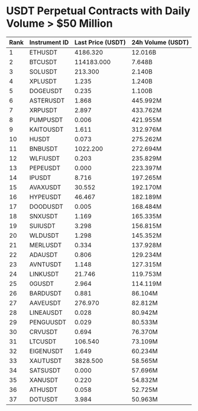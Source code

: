 # USDT Perpetual Contracts with Daily Volume > $50 Million

| Rank | Instrument ID | Last Price (USDT) | 24h Volume (USDT) |
|------|---------------|-------------------|-------------------|
| 1 | ETHUSDT | 4186.320 | 12.016B |
| 2 | BTCUSDT | 114183.000 | 7.648B |
| 3 | SOLUSDT | 213.300 | 2.140B |
| 4 | XPLUSDT | 1.235 | 1.240B |
| 5 | DOGEUSDT | 0.235 | 1.100B |
| 6 | ASTERUSDT | 1.868 | 445.992M |
| 7 | XRPUSDT | 2.897 | 433.762M |
| 8 | PUMPUSDT | 0.006 | 421.955M |
| 9 | KAITOUSDT | 1.611 | 312.976M |
| 10 | HUSDT | 0.073 | 275.262M |
| 11 | BNBUSDT | 1022.200 | 272.694M |
| 12 | WLFIUSDT | 0.203 | 235.829M |
| 13 | PEPEUSDT | 0.000 | 223.397M |
| 14 | IPUSDT | 8.716 | 197.265M |
| 15 | AVAXUSDT | 30.552 | 192.170M |
| 16 | HYPEUSDT | 46.467 | 182.189M |
| 17 | DOODUSDT | 0.005 | 168.484M |
| 18 | SNXUSDT | 1.169 | 165.335M |
| 19 | SUIUSDT | 3.298 | 156.815M |
| 20 | WLDUSDT | 1.298 | 145.352M |
| 21 | MERLUSDT | 0.334 | 137.928M |
| 22 | ADAUSDT | 0.806 | 129.234M |
| 23 | AVNTUSDT | 1.148 | 127.315M |
| 24 | LINKUSDT | 21.746 | 119.753M |
| 25 | 0GUSDT | 2.964 | 114.119M |
| 26 | BARDUSDT | 0.881 | 86.104M |
| 27 | AAVEUSDT | 276.970 | 82.812M |
| 28 | LINEAUSDT | 0.028 | 80.942M |
| 29 | PENGUUSDT | 0.029 | 80.533M |
| 30 | CRVUSDT | 0.694 | 76.370M |
| 31 | LTCUSDT | 106.540 | 73.109M |
| 32 | EIGENUSDT | 1.649 | 60.234M |
| 33 | XAUTUSDT | 3828.500 | 58.565M |
| 34 | SATSUSDT | 0.000 | 57.696M |
| 35 | XANUSDT | 0.220 | 54.832M |
| 36 | ATHUSDT | 0.058 | 52.725M |
| 37 | DOTUSDT | 3.984 | 50.963M |
